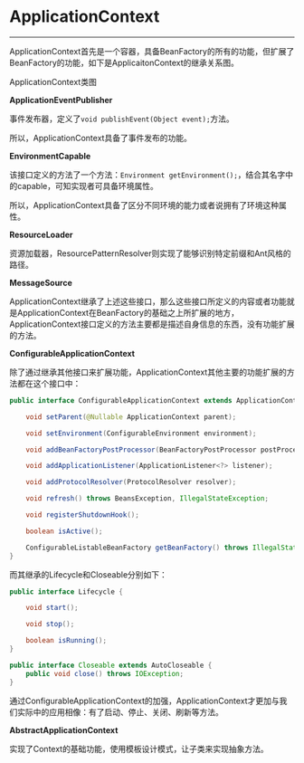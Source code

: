 # ApplicationContext

---

ApplicationContext首先是一个容器，具备BeanFactory的所有的功能，但扩展了BeanFactory的功能，如下是ApplicaitonContext的继承关系图。

ApplicationContext类图

**ApplicationEventPublisher**

事件发布器，定义了`void publishEvent(Object event);`方法。

所以，ApplicationContext具备了事件发布的功能。

**EnvironmentCapable**

该接口定义的方法了一个方法：`Environment getEnvironment();`，结合其名字中的capable，可知实现者可具备环境属性。

所以，ApplicationContext具备了区分不同环境的能力或者说拥有了环境这种属性。

**ResourceLoader**

资源加载器，ResourcePatternResolver则实现了能够识别特定前缀和Ant风格的路径。

**MessageSource**

ApplicationContext继承了上述这些接口，那么这些接口所定义的内容或者功能就是ApplicationContext在BeanFactory的基础之上所扩展的地方，ApplicationContext接口定义的方法主要都是描述自身信息的东西，没有功能扩展的方法。

**ConfigurableApplicationContext**

除了通过继承其他接口来扩展功能，ApplicationContext其他主要的功能扩展的方法都在这个接口中：

```java
public interface ConfigurableApplicationContext extends ApplicationContext, Lifecycle, Closeable {

    void setParent(@Nullable ApplicationContext parent);

    void setEnvironment(ConfigurableEnvironment environment);

    void addBeanFactoryPostProcessor(BeanFactoryPostProcessor postProcessor);

    void addApplicationListener(ApplicationListener<?> listener);

    void addProtocolResolver(ProtocolResolver resolver);

    void refresh() throws BeansException, IllegalStateException;

    void registerShutdownHook();

    boolean isActive();

    ConfigurableListableBeanFactory getBeanFactory() throws IllegalStateException;
}
```

而其继承的Lifecycle和Closeable分别如下：

```java
public interface Lifecycle {

    void start();

    void stop();

    boolean isRunning();
}

public interface Closeable extends AutoCloseable {
    public void close() throws IOException;
}
```

通过ConfigurableApplicationContext的加强，ApplicationContext才更加与我们实际中的应用相像：有了启动、停止、关闭、刷新等方法。

**AbstractApplicationContext**

实现了Context的基础功能，使用模板设计模式，让子类来实现抽象方法。









 

